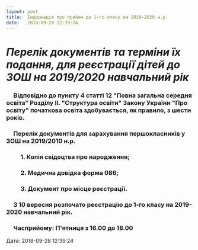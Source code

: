 ```yaml
---
layout: post
title:  Інформація про прийом до 1-го класу на 2019-2020 н.р.
date:   2018-09-28 12:39:24
---
```

_Перелік документів та терміни їх подання, для реєстрації дітей до ЗОШ на 2019/2020 навчальний рік_
===================================================================================================

###      Відповідно до пункту 4 статті 12 "Повна загальна середня освіта" Розділу ІІ. "Структура освіти" Закону України "Про освіту" початкова освіта здобувається, як правило, з шести років.

###      Перелік документів для зарахування першокласників у ЗОШ на 2019/2010 н.р.  

###           1. Копія свідоцтва про народження;

###           2. Медична довідка форма 086;

###           3. Документ про місце реєстрації.

###      З 10 вересня розпочато реєстрацію до 1-го класу на 2019-2020 навчальний рік.

###      Часприйому: П'ятниця з 16.00 до 18.00  

  
Дата: 2018-09-28 12:39:24